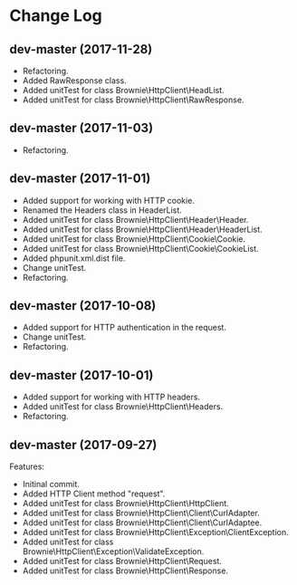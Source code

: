 # Change Log

## dev-master (2017-11-28)
- Refactoring.
- Added RawResponse class.
- Added unitTest for class Brownie\HttpClient\HeadList.
- Added unitTest for class Brownie\HttpClient\RawResponse.

## dev-master (2017-11-03)
- Refactoring.

## dev-master (2017-11-01)
- Added support for working with HTTP cookie.
- Renamed the Headers class in HeaderList.
- Added unitTest for class Brownie\HttpClient\Header\Header.
- Added unitTest for class Brownie\HttpClient\Header\HeaderList.
- Added unitTest for class Brownie\HttpClient\Cookie\Cookie.
- Added unitTest for class Brownie\HttpClient\Cookie\CookieList.
- Added phpunit.xml.dist file.
- Change unitTest.
- Refactoring.

## dev-master (2017-10-08)
- Added support for HTTP authentication in the request.
- Change unitTest.
- Refactoring.

## dev-master (2017-10-01)
- Added support for working with HTTP headers.
- Added unitTest for class Brownie\HttpClient\Headers.
- Refactoring.

## dev-master (2017-09-27)
Features:
- Initinal commit.
- Added HTTP Client method "request".
- Added unitTest for class Brownie\HttpClient\HttpClient.
- Added unitTest for class Brownie\HttpClient\Client\CurlAdapter.
- Added unitTest for class Brownie\HttpClient\Client\CurlAdaptee.
- Added unitTest for class Brownie\HttpClient\Exception\ClientException.
- Added unitTest for class Brownie\HttpClient\Exception\ValidateException.
- Added unitTest for class Brownie\HttpClient\Request.
- Added unitTest for class Brownie\HttpClient\Response.
